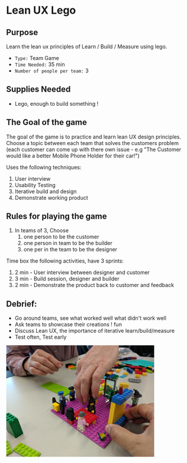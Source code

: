 # Lean UX Lego

## Purpose

Learn the lean ux principles of Learn / Build / Measure using lego.

- `Type:` Team Game
- `Time Needed:` 35 min
- `Number of people per team:` 3

## Supplies Needed

- Lego, enough to build something !

## The Goal of the game

The goal of the game is to practice and learn lean UX design principles. Choose a topic between each team that solves the customers problem (each customer can come up with there own issue - e.g "The Customer would like a better Mobile Phone Holder for their car!")

Uses the following techniques:

1. User interview
2. Usability Testing
3. Iterative build and design
4. Demonstrate working product

## Rules for playing the game

1. In teams of 3, Choose
   1. one person to be the customer
   2. one person in team to be the builder
   3. one per in the team to be the designer

Time box the following activities, have 3 sprints:

1. 2 min - User interview between designer and customer
2. 3 min - Build session, designer and builder
3. 2 min - Demonstrate the product back to customer and feedback

## Debrief:

- Go around teams, see what worked well what didn't work well
- Ask teams to showcase their creations ! fun
- Discuss Lean UX, the importance of iterative learn/build/measure
- Test often, Test early

![network-mapping](images/lego-lean.png)